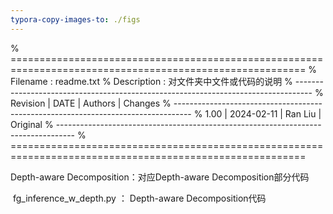 ```yaml
---
typora-copy-images-to: ./figs
---
```


% =========================================================================================================
% Filename      : readme.txt
% Description   : 对文件夹中文件或代码的说明
% ----------------------------------------------------------------------------------
%    Revision   |     DATE     |   Authors     |  Changes
% ----------------------------------------------------------------------------------
%      1.00     |  2024-02-11  |   Ran Liu     |  Original
% ----------------------------------------------------------------------------------
% =========================================================================================================



Depth-aware Decomposition：对应Depth-aware Decomposition部分代码

​		fg_inference_w_depth.py ：  Depth-aware Decomposition代码



​		
